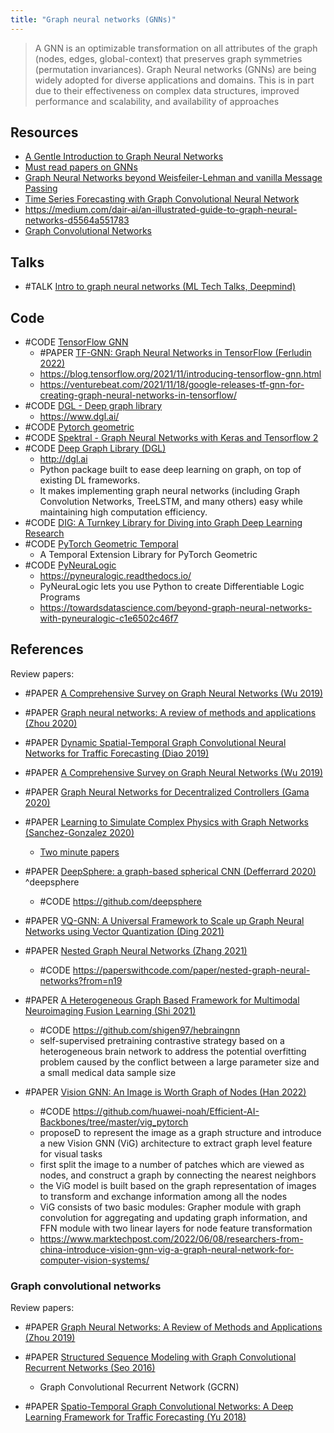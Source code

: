 ```yaml
---
title: "Graph neural networks (GNNs)"
---
```


> A GNN is an optimizable transformation on all attributes of the graph (nodes, edges, global-context) that preserves graph symmetries (permutation invariances). Graph Neural networks (GNNs) are being widely adopted for diverse applications and domains. This is in part due to their effectiveness on complex data structures, improved performance and scalability, and availability of approaches

## Resources
- [A Gentle Introduction to Graph Neural Networks](https://distill.pub/2021/gnn-intro/)
- [Must read papers on GNNs](https://github.com/thunlp/GNNPapers)
- [Graph Neural Networks beyond Weisfeiler-Lehman and vanilla Message Passing](https://towardsdatascience.com/graph-neural-networks-beyond-weisfeiler-lehman-and-vanilla-message-passing-bc8605fa59a)
- [Time Series Forecasting with Graph Convolutional Neural Network](https://towardsdatascience.com/time-series-forecasting-with-graph-convolutional-neural-network-7ffb3b70afcf)
- https://medium.com/dair-ai/an-illustrated-guide-to-graph-neural-networks-d5564a551783
- [Graph Convolutional Networks](http://tkipf.github.io/graph-convolutional-networks/)

## Talks
- #TALK [Intro to graph neural networks (ML Tech Talks, Deepmind)](https://www.youtube.com/watch?v=8owQBFAHw7E)

## Code
- #CODE [TensorFlow GNN](https://github.com/tensorflow/gnn)
	- #PAPER [TF-GNN: Graph Neural Networks in TensorFlow (Ferludin 2022)](https://arxiv.org/pdf/2207.03522)
	- https://blog.tensorflow.org/2021/11/introducing-tensorflow-gnn.html
	- https://venturebeat.com/2021/11/18/google-releases-tf-gnn-for-creating-graph-neural-networks-in-tensorflow/
- #CODE [DGL - Deep graph library](https://github.com/dmlc/dgl)
	- https://www.dgl.ai/
- #CODE [Pytorch geometric](https://github.com/rusty1s/pytorch_geometric)
- #CODE [Spektral - Graph Neural Networks with Keras and Tensorflow 2](https://github.com/danielegrattarola/spektral)
- #CODE [Deep Graph Library (DGL)](https://github.com/dmlc/dgl) 
	- http://dgl.ai
	- Python package built to ease deep learning on graph, on top of existing DL frameworks. 
	- It makes implementing graph neural networks (including Graph Convolution Networks, TreeLSTM, and many others) easy while maintaining high computation efficiency.
- #CODE [DIG: A Turnkey Library for Diving into Graph Deep Learning Research](https://github.com/divelab/DIG)
- #CODE [PyTorch Geometric Temporal](https://github.com/benedekrozemberczki/pytorch_geometric_temporal)
	- A Temporal Extension Library for PyTorch Geometric
- #CODE [PyNeuraLogic](https://github.com/LukasZahradnik/PyNeuraLogic)
	- https://pyneuralogic.readthedocs.io/
	- PyNeuraLogic lets you use Python to create Differentiable Logic Programs
	- https://towardsdatascience.com/beyond-graph-neural-networks-with-pyneuralogic-c1e6502c46f7

## References
Review papers:
- #PAPER [A Comprehensive Survey on Graph Neural Networks (Wu 2019)](https://arxiv.org/pdf/1901.00596)
- #PAPER [Graph neural networks: A review of methods and applications (Zhou 2020)](https://www.sciencedirect.com/science/article/pii/S2666651021000012)

- #PAPER [Dynamic Spatial-Temporal Graph Convolutional Neural Networks for Traffic Forecasting (Diao 2019)](https://www.aaai.org/ojs/index.php/AAAI/article/view/3877)
- #PAPER [A Comprehensive Survey on Graph Neural Networks (Wu 2019)](https://arxiv.org/abs/1901.00596)
- #PAPER [Graph Neural Networks for Decentralized Controllers (Gama 2020)](https://arxiv.org/abs/2003.10280 )
- #PAPER [Learning to Simulate Complex Physics with Graph Networks (Sanchez-Gonzalez 2020)](https://arxiv.org/abs/2002.09405)
	- [Two minute papers](https://www.youtube.com/watch?v=2Bw5f4vYL98)
- #PAPER [DeepSphere: a graph-based spherical CNN (Defferrard 2020)](https://arxiv.org/abs/2012.15000) ^deepsphere
	- #CODE https://github.com/deepsphere
- #PAPER [VQ-GNN: A Universal Framework to Scale up Graph Neural Networks using Vector Quantization (Ding 2021)](https://arxiv.org/abs/2110.14363)
- #PAPER [Nested Graph Neural Networks (Zhang 2021)](https://arxiv.org/abs/2110.13197)
	- #CODE https://paperswithcode.com/paper/nested-graph-neural-networks?from=n19
- #PAPER [A Heterogeneous Graph Based Framework for Multimodal Neuroimaging Fusion Learning (Shi 2021)](https://arxiv.org/abs/2110.08465)
	- #CODE https://github.com/shigen97/hebraingnn
	- self-supervised pretraining contrastive strategy based on a heterogeneous brain network to address the potential overfitting problem caused by the conflict between a large parameter size and a small medical data sample size
- #PAPER [Vision GNN: An Image is Worth Graph of Nodes (Han 2022)](https://arxiv.org/pdf/2206.00272v2)
	- #CODE https://github.com/huawei-noah/Efficient-AI-Backbones/tree/master/vig_pytorch
	- proposeD to represent the image as a graph structure and introduce a new Vision GNN (ViG) architecture to extract graph level feature for visual tasks
	- first split the image to a number of patches which are viewed as nodes, and construct a graph by connecting the nearest neighbors
	- the ViG model is built based on the graph representation of images to transform and exchange information among all the nodes
	- ViG consists of two basic modules: Grapher module with graph convolution for aggregating and updating graph information, and FFN module with two linear layers for node feature transformation
	- https://www.marktechpost.com/2022/06/08/researchers-from-china-introduce-vision-gnn-vig-a-graph-neural-network-for-computer-vision-systems/

### Graph convolutional networks
Review papers:
- #PAPER [Graph Neural Networks: A Review of Methods and Applications (Zhou 2019)](https://arxiv.org/abs/1812.08434)

- #PAPER [Structured Sequence Modeling with Graph Convolutional Recurrent Networks (Seo 2016)](https://arxiv.org/abs/1612.07659)
	- Graph Convolutional Recurrent Network (GCRN)
- #PAPER [Spatio-Temporal Graph Convolutional Networks: A Deep Learning Framework for Traffic Forecasting (Yu 2018)](https://arxiv.org/abs/1709.04875 )
